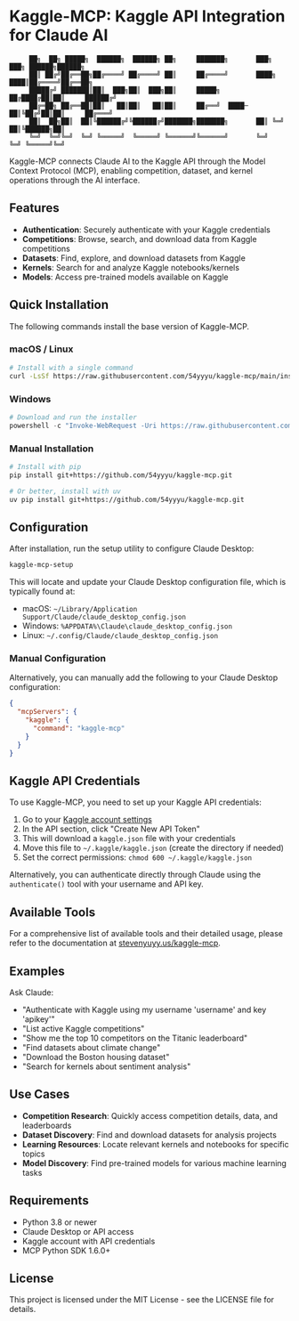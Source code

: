 # Kaggle-MCP: Kaggle API Integration for Claude AI

```
     ██╗  ██╗ █████╗  ██████╗  ██████╗ ██╗     ███████╗       ███╗   ███╗ ██████╗██████╗ 
     ██║ ██╔╝██╔══██╗██╔════╝ ██╔════╝ ██║     ██╔════╝       ████╗ ████║██╔════╝██╔══██╗
     █████╔╝ ███████║██║  ███╗██║  ███╗██║     █████╗         ██╔████╔██║██║     ██████╔╝
     ██╔═██╗ ██╔══██║██║   ██║██║   ██║██║     ██╔══╝  ████─  ██║╚██╔╝██║██║     ██╔═══╝ 
     ██║  ██╗██║  ██║╚██████╔╝╚██████╔╝███████╗███████╗       ██║ ╚═╝ ██║╚██████╗██║     
     ╚═╝  ╚═╝╚═╝  ╚═╝ ╚═════╝  ╚═════╝ ╚══════╝╚══════╝       ╚═╝     ╚═╝ ╚═════╝╚═╝     
```

Kaggle-MCP connects Claude AI to the Kaggle API through the Model Context Protocol (MCP), enabling competition, dataset, and kernel operations through the AI interface.

## Features

- **Authentication**: Securely authenticate with your Kaggle credentials
- **Competitions**: Browse, search, and download data from Kaggle competitions
- **Datasets**: Find, explore, and download datasets from Kaggle
- **Kernels**: Search for and analyze Kaggle notebooks/kernels
- **Models**: Access pre-trained models available on Kaggle

## Quick Installation

The following commands install the base version of Kaggle-MCP.

### macOS / Linux

```bash
# Install with a single command
curl -LsSf https://raw.githubusercontent.com/54yyyu/kaggle-mcp/main/install.sh | sh
```

### Windows

```powershell
# Download and run the installer
powershell -c "Invoke-WebRequest -Uri https://raw.githubusercontent.com/54yyyu/kaggle-mcp/main/install.ps1 -OutFile install.ps1; .\install.ps1"
```

### Manual Installation

```bash
# Install with pip
pip install git+https://github.com/54yyyu/kaggle-mcp.git

# Or better, install with uv
uv pip install git+https://github.com/54yyyu/kaggle-mcp.git
```

## Configuration

After installation, run the setup utility to configure Claude Desktop:

```bash
kaggle-mcp-setup
```

This will locate and update your Claude Desktop configuration file, which is typically found at:
- macOS: `~/Library/Application Support/Claude/claude_desktop_config.json`
- Windows: `%APPDATA%\Claude\claude_desktop_config.json`
- Linux: `~/.config/Claude/claude_desktop_config.json`

### Manual Configuration

Alternatively, you can manually add the following to your Claude Desktop configuration:

```json
{
  "mcpServers": {
    "kaggle": {
      "command": "kaggle-mcp"
    }
  }
}
```

## Kaggle API Credentials

To use Kaggle-MCP, you need to set up your Kaggle API credentials:

1. Go to your [Kaggle account settings](https://www.kaggle.com/settings/account)
2. In the API section, click "Create New API Token"
3. This will download a `kaggle.json` file with your credentials
4. Move this file to `~/.kaggle/kaggle.json` (create the directory if needed)
5. Set the correct permissions: `chmod 600 ~/.kaggle/kaggle.json`

Alternatively, you can authenticate directly through Claude using the `authenticate()` tool with your username and API key.

## Available Tools

For a comprehensive list of available tools and their detailed usage, please refer to the documentation at [stevenyuyy.us/kaggle-mcp](https://stevenyuyy.us/kaggle-mcp).

## Examples

Ask Claude:

- "Authenticate with Kaggle using my username 'username' and key 'apikey'"
- "List active Kaggle competitions"
- "Show me the top 10 competitors on the Titanic leaderboard"
- "Find datasets about climate change"
- "Download the Boston housing dataset"
- "Search for kernels about sentiment analysis"

## Use Cases

- **Competition Research**: Quickly access competition details, data, and leaderboards
- **Dataset Discovery**: Find and download datasets for analysis projects
- **Learning Resources**: Locate relevant kernels and notebooks for specific topics
- **Model Discovery**: Find pre-trained models for various machine learning tasks

## Requirements

- Python 3.8 or newer
- Claude Desktop or API access
- Kaggle account with API credentials
- MCP Python SDK 1.6.0+

## License

This project is licensed under the MIT License - see the LICENSE file for details.